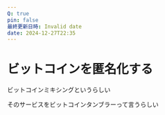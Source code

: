 ```yaml
---
Q: true
pin: false
最終更新日時: Invalid date
date: 2024-12-27T22:35
---
```

# ビットコインを匿名化する

ビットコインミキシングというらしい

そのサービスをビットコインタンブラーって言うらしい